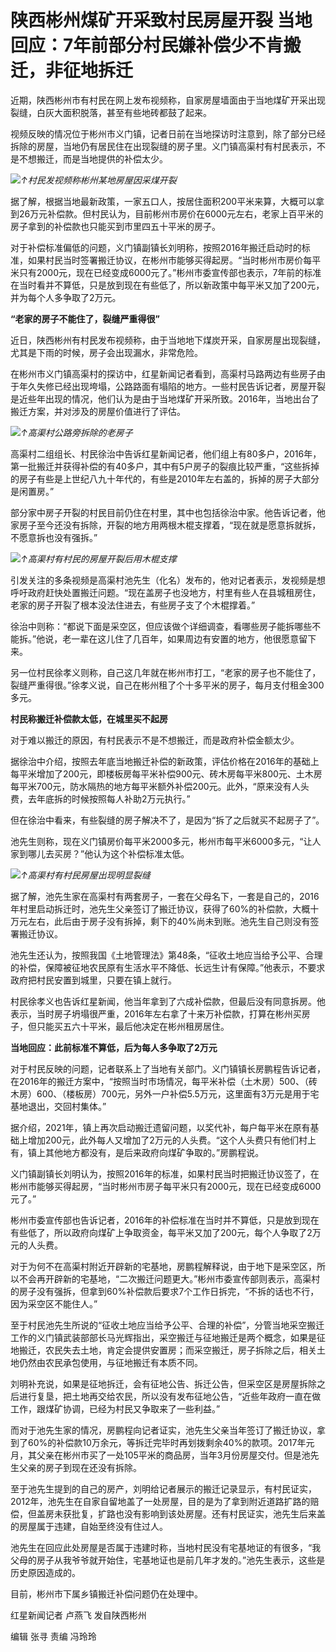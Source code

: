 

# 陕西彬州煤矿开采致村民房屋开裂 当地回应：7年前部分村民嫌补偿少不肯搬迁，非征地拆迁

近期，陕西彬州市有村民在网上发布视频称，自家房屋墙面由于当地煤矿开采出现裂缝，白灰大面积脱落，甚至有些地砖都鼓了起来。

视频反映的情况位于彬州市义门镇，记者日前在当地探访时注意到，除了部分已经拆除的房屋，当地仍有居民住在出现裂缝的房子里。义门镇高渠村有村民表示，不是不想搬迁，而是当地提供的补偿太少。

![](https://inews.gtimg.com/om_bt/OjbkAivDYDbZEQfKsv1Mchuw27m4MGUPZ5ozde0qSUqgUAA/1000)_↑村民发视频称彬州某地房屋因采煤开裂_

据了解，根据当地最新政策，一家五口人，按居住面积200平米来算，大概可以拿到26万元补偿款。但村民认为，目前彬州市房价在6000元左右，老家上百平米的房子拿到的补偿款也只能买到市里四五十平米的房子。

对于补偿标准偏低的问题，义门镇副镇长刘明称，按照2016年搬迁启动时的标准，如果村民当时签署搬迁协议，在彬州市能够买得起房。“当时彬州市房价每平米只有2000元，现在已经变成6000元了。”彬州市委宣传部也表示，7年前的标准在当时看并不算低，只是放到现在有些低了，所以新政策中每平米又加了200元，并为每个人多争取了2万元。

**“老家的房子不能住了，裂缝严重得很”**

近日，陕西彬州有村民发布视频称，由于当地地下煤炭开采，自家房屋出现裂缝，尤其是下雨的时候，房子会出现漏水，非常危险。

在彬州市义门镇高渠村的探访中，红星新闻记者看到，高渠村马路两边有些房子由于年久失修已经出现垮塌，公路路面有塌陷的地方。一些村民告诉记者，房屋开裂是近些年出现的情况，他们认为是由于当地煤矿开采所致。2016年，当地出台了搬迁方案，并对涉及的房屋价值进行了评估。

![](https://inews.gtimg.com/om_bt/O4W2f7vVcqleg6zNUnhZGTzX38UyKlxFZrP15k0dQi0_gAA/1000)_↑高渠村公路旁拆除的老房子_

高渠村二组组长、村民徐治中告诉红星新闻记者，他们组上有80多户，2016年，第一批搬迁并获得补偿的有40多户，其中有5户房子的裂痕比较严重，“这些拆掉的房子有些是上世纪八九十年代的，有些是2010年左右盖的，拆掉的房子大部分是闲置房。”

部分家中房子开裂的村民目前仍住在村里，其中也包括徐治中家。他告诉记者，他家房子至今还没有拆除，开裂的地方用两根木棍支撑着，“现在就是愿意拆就拆，不愿意拆也没有强拆。”

![](https://inews.gtimg.com/om_bt/OsDW9FIT7DzIF7oOWDdmyJUseTFAtM1wxwHHqmJgDOpq8AA/1000)_↑高渠村有村民的房屋开裂后用木棍支撑_

引发关注的多条视频是高渠村池先生（化名）发布的，他对记者表示，发视频是想呼吁政府赶快处置搬迁问题。“现在盖房子也没地方，村里有些人在县城租房住，老家的房子开裂了根本没法住进去，有些房子支了个木棍撑着。”

徐治中则称：“都说下面是采空区，但应该做个详细调查，看哪些房子能拆哪些不能拆。”他说，老一辈在这儿住了几百年，如果周边有安置的地方，他很愿意留下来。

另一位村民徐孝义则称，自己这几年就在彬州市打工，“老家的房子也不能住了，裂缝严重得很。”徐孝义说，自己在彬州租了个十多平米的房子，每月支付租金300多元。

**村民称搬迁补偿款太低，在城里买不起房**

对于难以搬迁的原因，有村民表示不是不想搬迁，而是政府补偿金额太少。

据徐治中介绍，按照去年底当地搬迁补偿的新政策，评估价格在2016年的基础上每平米增加了200元，即楼板房每平米补偿900元、砖木房每平米800元、土木房每平米700元，防水隔热的地方每平米额外补偿200元。此外，“原来没有人头费，去年底拆的时候按照每人补助2万元执行。”

但在徐治中看来，有些裂缝的房子解决不了，是因为“拆了之后就买不起房子了”。

池先生则称，现在义门镇房价每平米2000多元，彬州市每平米6000多元，“让人家到哪儿去买房？”他认为这个补偿标准太低。

![](https://inews.gtimg.com/om_bt/ORwOcsynOTTziWoR5ROzEZKFASb5_GFjWzIHi5ssE4LjYAA/1000)_↑高渠村有村民房屋出现明显裂缝_

据了解，池先生家在高渠村有两套房子，一套在父母名下，一套是自己的，2016年村里启动拆迁时，池先生父亲签订了搬迁协议，获得了60%的补偿款，大概十万元左右，此后由于房子没有拆掉，剩下的40%尚未到账。池先生自己则没有签署搬迁协议。

池先生还认为，按照我国《土地管理法》第48条，“征收土地应当给予公平、合理的补偿，保障被征地农民原有生活水平不降低、长远生计有保障。”他表示，不要求政府把村民安置到城里，只要在镇上就行。

村民徐孝义也告诉红星新闻，他当年拿到了六成补偿款，但最后没有同意拆房。他表示，当时房子坍塌很严重，2016年左右拿了十来万补偿款，打算在彬州买房子，但只能买五六十平米，最后他决定在彬州租房居住。

**当地回应：此前标准不算低，后为每人多争取了2万元**

对于村民反映的问题，记者联系上了当地有关部门。义门镇镇长房鹏程告诉记者，在2016年的搬迁方案中，“按照当时市场情况，每平米补偿（土木房）500、（砖木房）600、（楼板房）700元，另外一户补偿5.5万元，这里面有3万元是用于宅基地退出，交回村集体。”

据介绍，2021年，镇上再次启动搬迁遗留问题，以奖代补，每户每平米在原有基础上增加200元，此外每人又增加了2万元的人头费。“这个人头费只有他们村上有，镇上其他地方都没有，是后来政府向煤矿争取的。”房鹏程说。

义门镇副镇长刘明认为，按照2016年的标准，如果村民当时把搬迁协议签了，在彬州市能够买得起房，“当时彬州市房子每平米只有2000元，现在已经变成6000元了。”

彬州市委宣传部也告诉记者，2016年的补偿标准在当时并不算低，只是放到现在有些低了，所以政府向煤矿上争取资金，每平米又加了200元，每个人争取了2万元的人头费。

对于为何不在高渠村附近开辟新的宅基地，房鹏程解释说，由于地下是采空区，所以不会再开辟新的宅基地，“二次搬迁问题更大。”彬州市委宣传部则表示，高渠村的房子没有强拆，但拿到60%补偿款后要求7个工作日拆完，“不拆的话也不行，因为采空区不能住人。”

至于村民池先生所说的“征收土地应当给予公平、合理的补偿”，分管当地采空搬迁工作的义门镇武装部部长马光辉指出，采空搬迁与征地搬迁是两个概念，如果是征地搬迁，农民失去土地，肯定会提供安置房；而采空搬迁，房子拆除之后，相关土地仍然由农民承包使用，与征地搬迁有本质不同。

刘明补充说，如果是征地拆迁，会有征地公告、拆迁公告，但采空区是房屋拆除之后进行复垦，把土地再交给农民，所以没有发布征地公告，“近些年政府一直在做工作，跟煤矿协调，已经为村民又争取来了一些利益。”

而对于池先生家的情况，房鹏程向记者证实，池先生父亲当年签订了搬迁协议，拿到了60%的补偿款10万余元，等拆迁完毕时再划拨剩余40%的款项。2017年元月，其父亲在彬州市买了一处105平米的商品房，当年3月份房屋交付。但是池先生父亲的房子到现在还没有拆除。

至于池先生提到的自己的房产，刘明给记者展示的搬迁记录显示，有村民证实，2012年，池先生在自家自留地盖了一处房屋，目的是为了拿到附近道路扩路的赔偿，但盖房未获批复，扩路也没有影响到该处房屋。还有村民证实，池先生后来盖的房屋属于违建，自始至终没有住过人。

池先生在回应此处房屋是否属于违建时称，当地村民没有宅基地证的有很多，“我父母的房子从我爷爷就开始住，宅基地证也是前几年才发的。”池先生表示，这些是历史原因造成的。

目前，彬州市下属乡镇搬迁补偿问题仍在处理中。

红星新闻记者 卢燕飞 发自陕西彬州

编辑 张寻 责编 冯玲玲

